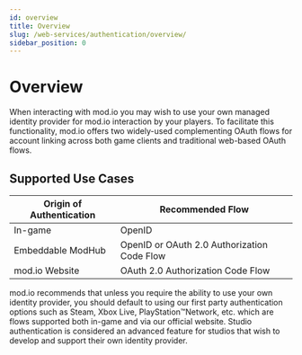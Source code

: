 ```yaml
---
id: overview
title: Overview
slug: /web-services/authentication/overview/
sidebar_position: 0
---
```


# Overview

When interacting with mod.io you may wish to use your own managed identity provider for mod.io interaction by your players. To facilitate this functionality, mod.io offers two widely-used complementing OAuth flows for account linking across both game clients and traditional web-based OAuth flows.

## Supported Use Cases

| **Origin of Authentication** | **Recommended Flow**                        |
| ---------------------------- | ------------------------------------------- |
| In-game                      | OpenID                                      |
| Embeddable ModHub            | OpenID or OAuth 2.0 Authorization Code Flow |
| mod.io Website               | OAuth 2.0 Authorization Code Flow           |

mod.io recommends that unless you require the ability to use your own identity provider, you should default to using our first party authentication options such as Steam, Xbox Live, PlayStation&trade;Network, etc. which are flows supported both in-game and via our official website. Studio authentication is considered an advanced feature for studios that wish to develop and support their own identity provider.